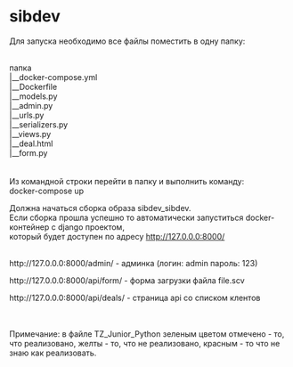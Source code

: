 # sibdev

<p>Для запуска необходимо все файлы поместить в одну папку:</p>
<br>
папка<br>
  |__docker-compose.yml<br>
  |__Dockerfile<br>
  |__models.py<br>
  |__admin.py<br>
  |__urls.py<br>
  |__serializers.py<br>
  |__views.py<br>
  |__deal.html<br>
  |__form.py<br>
  <br><br>
  Из командной строки перейти в папку и выполнить команду:<br>
    docker-compose up<br>
    
  Должна начаться сборка образа sibdev_sibdev.<br>
  Если сборка прошла успешно то автоматически запуститься docker-контейнер с django проектом,<br>
  который будет доступен по адресу http://127.0.0.0:8000/<br><br>
  
  <p>http://127.0.0.0:8000/admin/      - админка (логин: admin пароль: 123) </p>
  <p>http://127.0.0.0:8000/api/form/   - форма загрузки файла file.scv</p>
  <p>http://127.0.0.0:8000/api/deals/  - страница api со списком клентов</p>
  <br>
  <br>
  Примечание: в файле TZ_Junior_Python зеленым цветом отмечено - то, что реализовано, желты - то, что не реализовано, красным - то что не знаю как реализовать.
